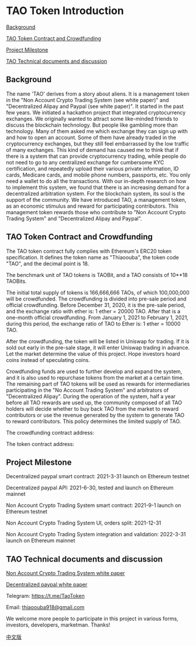 # TAO Token Introduction



[Background](https://github.com/Thiaoouba-noaccount/ExchangeHub/blob/master/TAO%20Token%20Introduction.md#Background)

[TAO Token Contract and Crowdfunding](https://github.com/Thiaoouba-noaccount/ExchangeHub/blob/master/TAO%20Token%20Introduction.md#TAO-Token-Contract-and-Crowdfunding)

[Project Milestone](https://github.com/Thiaoouba-noaccount/ExchangeHub/blob/master/TAO%20Token%20Introduction.md#Project-Milestone)

[TAO Technical documents and discussion](https://github.com/Thiaoouba-noaccount/ExchangeHub/blob/master/TAO%20Token%20Introduction.md#TAO-Technical-documents-and-discussion)





## Background



The name 'TAO'  derives from a story about aliens. It is a management token in the "Non Account Crypto Trading System (see white paper)" and "Decentralized Alipay and Paypal (see white paper)". It started in the past few years. We initiated a hackathon project that integrated cryptocurrency exchanges. We originally wanted to attract some like-minded friends to discuss the blockchain technology. But people like gambling more than technology. Many of them asked me which exchange they can sign up with and how to open an account. Some of them have already traded in the cryptocurrency exchanges, but they still feel embarrassed by the low traffic of many exchanges. This kind of demand has caused me to think that if there is a system that can provide cryptocurrency trading, while people do not need to go to any centralized exchange for cumbersome KYC certification, and repeatedly upload their various private information, ID cards, Medicare cards, and mobile phone numbers, passports, etc.  You only need a  wallet to do all the transactions. With our in-depth research on how to implement this system, we found that there is an increasing demand for a decentralized arbitration system. For the blockchain system, its soul is the support of the community. We have introduced TAO, a management token, as an economic stimulus and reward for participating contributors. This management token rewards those who contribute to "Non Account Crypto Trading System" and "Decentralized Alipay and Paypal".



## TAO Token Contract and Crowdfunding

The TAO token contract fully complies with Ethereum's ERC20 token specification. It defines the token name as "Thiaoouba", the token code "TAO", and the decimal point is 18.



The benchmark unit of TAO tokens is TAOBit, and a TAO consists of 10**18 TAOBits.



The initial total supply of tokens is 166,666,666 TAOs, of which 100,000,000 will be crowdfunded. The crowdfunding is divided into pre-sale period and official crowdfunding. Before December 31, 2020, it is the pre-sale period, and the exchange ratio with ether is: 1 ether = 20000 TAO. After that is a one-month official crowdfunding. From January 1, 2021 to February 1, 2021, during this period, the exchange ratio of TAO to Ether is: 1 ether = 10000 TAO.



After the crowdfunding, the token will be listed in Uniswap for trading. If it is sold out early in the pre-sale stage, it will enter Uniswap trading in advance. Let the market determine the value of this project. Hope investors hoard coins instead of speculating coins.



Crowdfunding funds are used to further develop and expand the system, and it is also used to repurchase tokens from the market at a certain time. The remaining part of TAO tokens will be used as rewards for intermediaries participating in the "No Account Trading System" and arbitrators of "Decentralized Alipay". During the operation of the system, half a year before all TAO rewards are used up, the community composed of all TAO holders will decide whether to buy back TAO from the market to reward contributors or use the revenue generated by the system to generate TAO to reward contributors. This policy determines the limited supply of TAO.



The crowdfunding contract address:

The token contract address:

 







## Project Milestone

Decentralized paypal smart contract:  2021-3-31 launch on Ethereum testnet

Decentralized paypal  API: 2021-6-30, tested and launch on Ethereum mainnet

Non Account Crypto Trading System smart contract: 2021-9-1 launch on Ethereum testnet

Non Account Crypto Trading System UI, orders split: 2021-12-31

Non Account Crypto Trading System integration and validation: 2022-3-31 launch on Ethereum mainnet





## TAO Technical documents and discussion

[Non Account Crypto Trading System white paper](https://github.com/Thiaoouba-noaccount/ExchangeHub/blob/master/doc/non%20account%20Crypto%20trading%20system.md)

[Decentralized paypal  white paper](https://github.com/Thiaoouba-noaccount/DecentralizedPaypal/blob/master/doc/Decentralized%20Alipay.md)



Telegram: https://t.me/TaoToken

Email: thiaoouba918@gmail.com

We welcome more people to participate in this project in various forms, investors, developers, marketman.  Thanks!



[中文版](https://github.com/Thiaoouba-noaccount/ExchangeHub/blob/master/TAO%20%E6%95%B0%E5%AD%97%E8%B4%A7%E5%B8%81%E4%BB%8B%E7%BB%8D.md)

